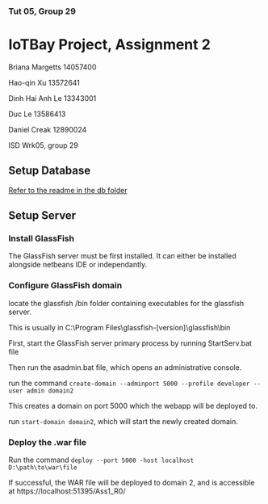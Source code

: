 ### Tut 05, Group 29
# IoTBay Project, Assignment 2

Briana Margetts 14057400

Hao-qin Xu 13572641

Dinh Hai Anh Le 13343001

Duc Le 13586413

Daniel Creak 12890024

ISD Wrk05, group 29

## Setup Database

[Refer to the readme in the db folder](src/java/db/readme.md)

## Setup Server

### Install GlassFish

The GlassFish server must be first installed. It can either be installed alongside netbeans IDE or independantly.

### Configure GlassFish domain

locate the glassfish /bin folder containing executables for the glassfish server.

This is usually in C:\Program Files\glassfish-[version]\glassfish\bin

First, start the GlassFish server primary process by running StartServ.bat file

Then run the asadmin.bat file, which opens an administrative console.

run the command `create-domain --adminport 5000 --profile developer --user admin domain2`

This creates a domain on port 5000 which the webapp will be deployed to.

run `start-domain domain2`, which will start the newly created domain.

### Deploy the .war file

Run the command `deploy --port 5000 -host localhost D:\path\to\war\file`

If successful, the WAR file will be deployed to domain 2, and is accessible at https://localhost:51395/Ass1_R0/